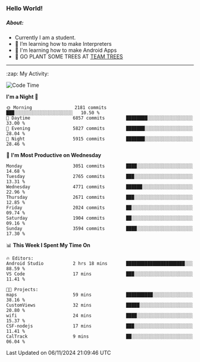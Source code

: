 ### Hello World!

##### About:
- Currently I am a student.
- 🌱 I’m learning how to make Interpreters
- 🌱 I'm learning how to make Android Apps
- 🌱 GO PLANT SOME TREES AT [TEAM TREES](https://teamtrees.org/)

---
  <summary>:zap: My Activity:</summary>
  
<!--START_SECTION:waka-->
![Code Time](http://img.shields.io/badge/Code%20Time-1%2C559%20hrs%2037%20mins-blue)

**I'm a Night 🦉** 

```text
🌞 Morning                2181 commits        ███░░░░░░░░░░░░░░░░░░░░░░   10.50 % 
🌆 Daytime                6857 commits        ████████░░░░░░░░░░░░░░░░░   33.00 % 
🌃 Evening                5827 commits        ███████░░░░░░░░░░░░░░░░░░   28.04 % 
🌙 Night                  5915 commits        ███████░░░░░░░░░░░░░░░░░░   28.46 % 
```
📅 **I'm Most Productive on Wednesday** 

```text
Monday                   3051 commits        ████░░░░░░░░░░░░░░░░░░░░░   14.68 % 
Tuesday                  2765 commits        ███░░░░░░░░░░░░░░░░░░░░░░   13.31 % 
Wednesday                4771 commits        ██████░░░░░░░░░░░░░░░░░░░   22.96 % 
Thursday                 2671 commits        ███░░░░░░░░░░░░░░░░░░░░░░   12.85 % 
Friday                   2024 commits        ██░░░░░░░░░░░░░░░░░░░░░░░   09.74 % 
Saturday                 1904 commits        ██░░░░░░░░░░░░░░░░░░░░░░░   09.16 % 
Sunday                   3594 commits        ████░░░░░░░░░░░░░░░░░░░░░   17.30 % 
```


📊 **This Week I Spent My Time On** 

```text
🔥 Editors: 
Android Studio           2 hrs 18 mins       ██████████████████████░░░   88.59 % 
VS Code                  17 mins             ███░░░░░░░░░░░░░░░░░░░░░░   11.41 % 

🐱‍💻 Projects: 
maps                     59 mins             ██████████░░░░░░░░░░░░░░░   38.16 % 
CustomViews              32 mins             █████░░░░░░░░░░░░░░░░░░░░   20.80 % 
wifi                     24 mins             ████░░░░░░░░░░░░░░░░░░░░░   15.37 % 
CSF-nodejs               17 mins             ███░░░░░░░░░░░░░░░░░░░░░░   11.41 % 
CalTrack                 9 mins              ██░░░░░░░░░░░░░░░░░░░░░░░   06.04 % 
```


 Last Updated on 06/11/2024 21:09:46 UTC
<!--END_SECTION:waka-->
